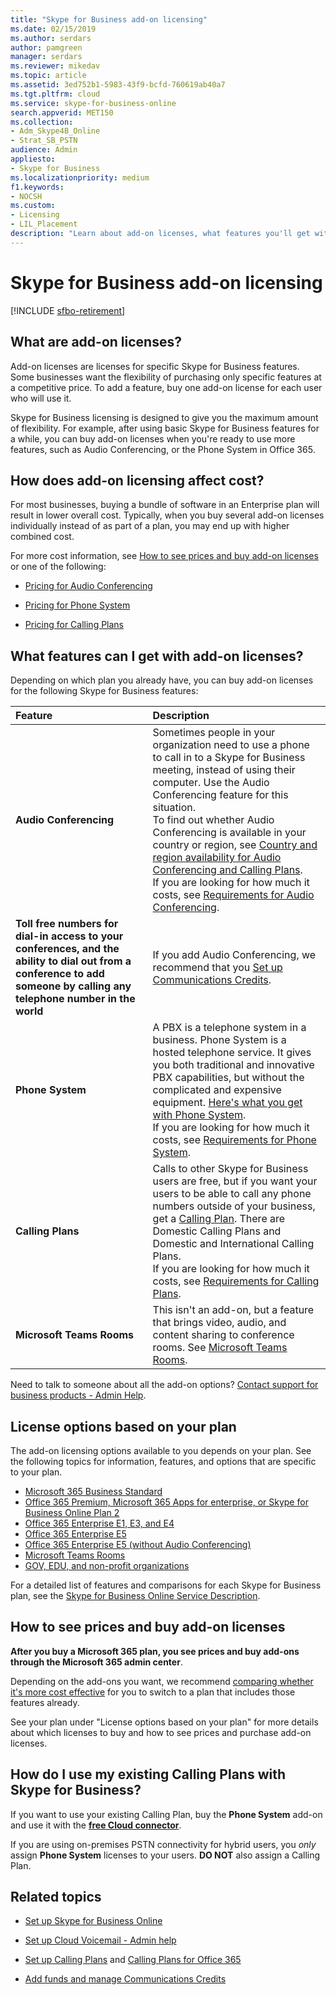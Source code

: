 ```yaml
---
title: "Skype for Business add-on licensing"
ms.date: 02/15/2019
ms.author: serdars
author: pamgreen
manager: serdars
ms.reviewer: mikedav
ms.topic: article
ms.assetid: 3ed752b1-5983-43f9-bcfd-760619ab40a7
ms.tgt.pltfrm: cloud
ms.service: skype-for-business-online
search.appverid: MET150
ms.collection:
- Adm_Skype4B_Online
- Strat_SB_PSTN
audience: Admin
appliesto:
- Skype for Business
ms.localizationpriority: medium
f1.keywords:
- NOCSH
ms.custom:
- Licensing
- LIL_Placement
description: "Learn about add-on licenses, what features you'll get with it, how to buy them for your product, and how to use your existing carrier with them. You can get information on pricing and plan details for Office 365, Communication Credits, and Calling plans. "
---
```


# Skype for Business add-on licensing

[!INCLUDE [sfbo-retirement](../../Hub/includes/sfbo-retirement.md)]

## What are add-on licenses?

Add-on licenses are licenses for specific Skype for Business features. Some businesses want the flexibility of purchasing only specific features at a competitive price. To add a feature, buy one add-on license for each user who will use it.

Skype for Business licensing is designed to give you the maximum amount of flexibility. For example, after using basic Skype for Business features for a while, you can buy add-on licenses when you're ready to use more features, such as Audio Conferencing, or the Phone System in Office 365.

## How does add-on licensing affect cost?

For most businesses, buying a bundle of software in an Enterprise plan will result in lower overall cost. Typically, when you buy several add-on licenses individually instead of as part of a plan, you may end up with higher combined cost.

For more cost information, see [How to see prices and buy add-on licenses](skype-for-business-and-microsoft-teams-add-on-licensing.md#bkmk_how) or one of the following:

- [Pricing for Audio Conferencing](https://www.microsoft.com/microsoft-teams/audio-conferencing)

- [Pricing for Phone System](https://products.office.com/skype-for-business/phone-system)

- [Pricing for Calling Plans](/microsoftteams/set-up-audio-conferencing-in-teams)

## What features can I get with add-on licenses?

Depending on which plan you already have, you can buy add-on licenses for the following Skype for Business features:


|Feature |Description |
|:-----|:-----|
|**Audio Conferencing**  |Sometimes people in your organization need to use a phone to call in to a Skype for Business meeting, instead of using their computer. Use the Audio Conferencing feature for this situation.  <br/> To find out whether Audio Conferencing is available in your country or region, see [Country and region availability for Audio Conferencing and Calling Plans](/microsoftteams/country-and-region-availability-for-audio-conferencing-and-calling-plans/country-and-region-availability-for-audio-conferencing-and-calling-plans). <br/> If you are looking for how much it costs, see [Requirements for Audio Conferencing](https://www.microsoft.com/microsoft-teams/audio-conferencing).   |
|**Toll free numbers for dial-in access to your conferences, and the ability to dial out from a conference to add someone by calling any telephone number in the world**  |If you add Audio Conferencing, we recommend that you [Set up Communications Credits](/microsoftteams/set-up-communications-credits-for-your-organization).  |
|**Phone System**  |A PBX is a telephone system in a business. Phone System is a hosted telephone service. It gives you both traditional and innovative PBX capabilities, but without the complicated and expensive equipment. [Here's what you get with Phone System](/MicrosoftTeams/here-s-what-you-get-with-phone-system).  <br/> If you are looking for how much it costs, see [Requirements for Phone System](https://products.office.com/skype-for-business/cloud-pbx#requirements).   |
|**Calling Plans**  |Calls to other Skype for Business users are free, but if you want your users to be able to call any phone numbers outside of your business, get a [Calling Plan](/MicrosoftTeams/calling-plans-for-office-365). There are Domestic Calling Plans and Domestic and International Calling Plans.  <br/> If you are looking for how much it costs, see [Requirements for Calling Plans](https://products.office.com/skype-for-business/pstn-calling-plans#requirements).   |
|**Microsoft Teams Rooms**  |This isn't an add-on, but a feature that brings video, audio, and content sharing to conference rooms. See [Microsoft Teams Rooms](/MicrosoftTeams/rooms/rooms-licensing).   |

Need to talk to someone about all the add-on options? [Contact support for business products - Admin Help](https://support.office.com/article/32a17ca7-6fa0-4870-8a8d-e25ba4ccfd4b).

## License options based on your plan

The add-on licensing options available to you depends on your plan. See the following topics for information, features, and options that are specific to your plan.

- [Microsoft 365 Business Standard](../skype-for-business-and-microsoft-teams-add-on-licensing/license-options-based-on-your-plan/office-365-business-premium-plan.md)
- [Office 365 Premium, Microsoft 365 Apps for enterprise, or Skype for Business Online Plan 2](../skype-for-business-and-microsoft-teams-add-on-licensing/license-options-based-on-your-plan/office-365-premium-pro-plus-or-business-online-plan.md)
- [Office 365 Enterprise E1, E3, and E4](../skype-for-business-and-microsoft-teams-add-on-licensing/license-options-based-on-your-plan/office-365-enterprise-e1-e3-e4.md)
- [Office 365 Enterprise E5](../skype-for-business-and-microsoft-teams-add-on-licensing/license-options-based-on-your-plan/office-365-enterprise-e5-with-audio-conferencing.md)
- [Office 365 Enterprise E5 (without Audio Conferencing)](../skype-for-business-and-microsoft-teams-add-on-licensing/license-options-based-on-your-plan/office-365-enterprise-e5-without-audio-conferencing.md)
- [Microsoft Teams Rooms](/MicrosoftTeams/rooms/rooms-licensing)
- [GOV, EDU, and non-profit organizations](../skype-for-business-and-microsoft-teams-add-on-licensing/license-options-based-on-your-plan/gov-edu-and-nonprofit-organizations.md)

For a detailed list of features and comparisons for each Skype for Business plan, see the [Skype for Business Online Service Description](/office365/servicedescriptions/skype-for-business-online-service-description/skype-for-business-online-service-description).

## How to see prices and buy add-on licenses
<a name="bkmk_how"> </a>

 **After you buy a Microsoft 365 plan, you see prices and buy add-ons through the Microsoft 365 admin center**.

Depending on the add-ons you want, we recommend [comparing whether it's more cost effective](https://go.microsoft.com/fwlink/?linkid=844053) for you to switch to a plan that includes those features already.

See your plan under "License options based on your plan" for more details about which licenses to buy and how to see prices and purchase add-on licenses.

## How do I use my existing Calling Plans with Skype for Business?
<a name="bkmk_existing"></a>

If you want to use your existing Calling Plan, buy the **Phone System** add-on and use it with the **[free Cloud connector](../../SfbServer/skype-for-business-hybrid-solutions/plan-your-phone-system-cloud-pbx-solution/plan-skype-for-business-cloud-connector-edition.md)**.

If you are using on-premises PSTN connectivity for hybrid users, you  *only*  assign **Phone System** licenses to your users. **DO NOT** also assign a Calling Plan.

## Related topics

- [Set up Skype for Business Online](../set-up-skype-for-business-online/set-up-skype-for-business-online.md)
    
- [Set up Cloud Voicemail - Admin help](/microsoftteams/set-up-phone-system-voicemail)
    
- [Set up Calling Plans](/microsoftteams/set-up-calling-plans) and [Calling Plans for Office 365](/MicrosoftTeams/calling-plans-for-office-365)
    
- [Add funds and manage Communications Credits](/microsoftteams/add-funds-and-manage-communications-credits)
